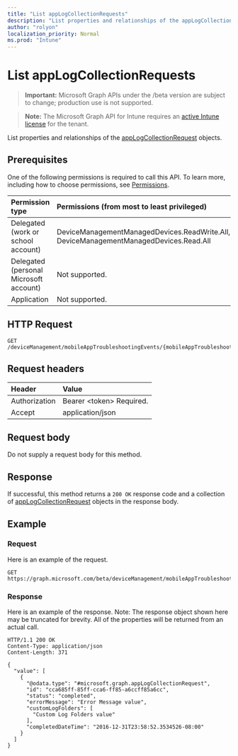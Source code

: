 ```yaml
---
title: "List appLogCollectionRequests"
description: "List properties and relationships of the appLogCollectionRequest objects."
author: "rolyon"
localization_priority: Normal
ms.prod: "Intune"
---
```


# List appLogCollectionRequests

> **Important:** Microsoft Graph APIs under the /beta version are subject to change; production use is not supported.

> **Note:** The Microsoft Graph API for Intune requires an [active Intune license](https://go.microsoft.com/fwlink/?linkid=839381) for the tenant.

List properties and relationships of the [appLogCollectionRequest](../resources/intune-devices-applogcollectionrequest.md) objects.

## Prerequisites
One of the following permissions is required to call this API. To learn more, including how to choose permissions, see [Permissions](/graph/permissions-reference).

|Permission type|Permissions (from most to least privileged)|
|:---|:---|
|Delegated (work or school account)|DeviceManagementManagedDevices.ReadWrite.All, DeviceManagementManagedDevices.Read.All|
|Delegated (personal Microsoft account)|Not supported.|
|Application|Not supported.|

## HTTP Request
<!-- {
  "blockType": "ignored"
}
-->
``` http
GET /deviceManagement/mobileAppTroubleshootingEvents/{mobileAppTroubleshootingEventId}/appLogCollectionRequests
```

## Request headers
|Header|Value|
|:---|:---|
|Authorization|Bearer &lt;token&gt; Required.|
|Accept|application/json|

## Request body
Do not supply a request body for this method.

## Response
If successful, this method returns a `200 OK` response code and a collection of [appLogCollectionRequest](../resources/intune-devices-applogcollectionrequest.md) objects in the response body.

## Example

### Request
Here is an example of the request.
``` http
GET https://graph.microsoft.com/beta/deviceManagement/mobileAppTroubleshootingEvents/{mobileAppTroubleshootingEventId}/appLogCollectionRequests
```

### Response
Here is an example of the response. Note: The response object shown here may be truncated for brevity. All of the properties will be returned from an actual call.
``` http
HTTP/1.1 200 OK
Content-Type: application/json
Content-Length: 371

{
  "value": [
    {
      "@odata.type": "#microsoft.graph.appLogCollectionRequest",
      "id": "cca685ff-85ff-cca6-ff85-a6ccff85a6cc",
      "status": "completed",
      "errorMessage": "Error Message value",
      "customLogFolders": [
        "Custom Log Folders value"
      ],
      "completedDateTime": "2016-12-31T23:58:52.3534526-08:00"
    }
  ]
}
```




